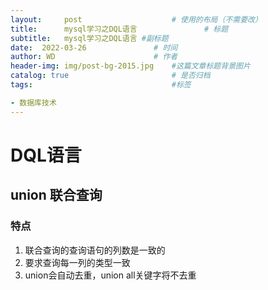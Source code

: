 ```yaml
---
layout:     post   				    # 使用的布局（不需要改）
title:      mysql学习之DQL语言				# 标题 
subtitle:   mysql学习之DQL语言 #副标题
date:  2022-03-26				# 时间
author: WD 						# 作者
header-img: img/post-bg-2015.jpg 	#这篇文章标题背景图片
catalog: true 						# 是否归档
tags:								#标签

- 数据库技术
---
```








# DQL语言

## union 联合查询
### 特点
1. 联合查询的查询语句的列数是一致的
2. 要求查询每一列的类型一致
3. union会自动去重，union all关键字将不去重


